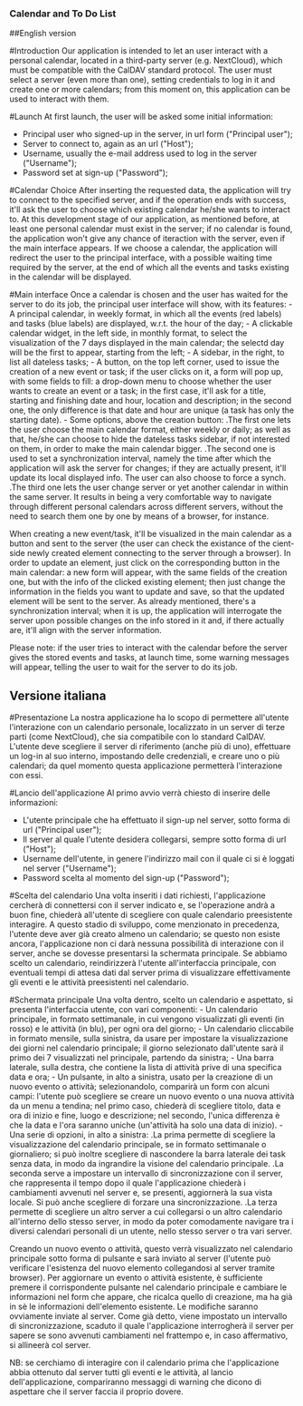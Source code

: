 ### Calendar and To Do List

##English version

#Introduction
Our application is intended to let an user interact with a personal calendar, located in a third-party server (e.g. NextCloud), which must be compatible with the CalDAV standard protocol. The user must select a server (even more than one), setting credentials to log in it and create one or more calendars; from this moment on, this application can be used to interact with them.

#Launch
At first launch, the user will be asked some initial information:
 - Principal user who signed-up in the server, in url form ("Principal user");
 - Server to connect to, again as an url ("Host");
 - Username, usually the e-mail address used to log in the server ("Username");
 - Password set at sign-up ("Password");

#Calendar Choice
After inserting the requested data, the application will try to connect to the specified server, and if the operation ends with success, it'll ask the user to choose which existing calendar he/she wants to interact to. At this development stage of our application, as mentioned before, at least one personal calendar must exist in the server; if no calendar is found, the application won't give any chance of iteraction with the server, even if the main interface appears. If we choose a calendar, the application will redirect the user to the principal interface, with a possible waiting time required by the server, at the end of which all the events and tasks existing in the calendar will be displayed.
 
#Main interface
Once a calendar is chosen and the user has waited for the server to do its job, the principal user interface will show, with its features:
	- A principal calendar, in weekly format, in which all the events (red labels) and tasks (blue labels) are displayed, w.r.t. the hour of the day;
	- A clickable calendar widget, in the left side, in monthly format, to select the visualization of the 7 days displayed in the main calendar; the selectd day will be the first to appear, starting from the left;
	- A sidebar, in the right, to list all dateless tasks;
	- A button, on the top left corner, used to issue the creation of a new event or task; if the user clicks on it, a form will pop up, with some fields to fill: a drop-down menu to choose whether the user wants to create an event or a task; in the first case, it'll ask for a title, starting and finishing date and hour, location and description; in the second one, the only difference is that date and hour are unique (a task has only the starting date).
	- Some options, above the creation button:
		.The first one lets the user choose the main calendar format, either weekly or daily; as well as that, he/she can choose to hide the dateless tasks sidebar, if not interested on them, in order to make the main calendar bigger.
		.The second one is used to set a synchronization interval, namely the time after which the application will ask the server for changes; if they are actually present, it'll update its local displayed info. The user can also choose to force a synch.
		.The third one lets the user change server or yet another calendar in within the same server. It results in being a very comfortable way to navigate through different personal calendars across different servers, without the need to search them one by one by means of a browser, for instance.
		
When creating a new event/task, it'll be visualized in the main calendar as a button and sent to the server (the user can check the existance of the cient-side newly created element connecting to the server through a browser). In order to update an element, just click on the corresponding button in the main calendar: a new form will appear, with the same fields of the creation one, but with the info of the clicked existing element; then just change the information in the fields you want to update and save, so that the updated element will be sent to the server.
As already mentioned, there's a synchronization interval; when it is up, the application will interrogate the server upon possible changes on the info stored in it and, if there actually are, it'll align with the server information.

Please note: if the user tries to interact with the calendar before the server gives the stored events and tasks, at launch time, some warning messages will appear, telling the user to wait for the server to do its job.

	 
 
## Versione italiana

#Presentazione
La nostra applicazione ha lo scopo di permettere all'utente l'interazione con un calendario personale, localizzato in un server di terze parti (come NextCloud), che sia compatibile con lo standard CalDAV. L'utente deve scegliere il server di riferimento (anche più di uno), effettuare un log-in al suo interno, impostando delle credenziali, e creare uno o più calendari; da quel momento questa applicazione permetterà l'interazione con essi.

#Lancio dell'applicazione
Al primo avvio verrà chiesto di inserire delle informazioni: 
 - L'utente principale che ha effettuato il sign-up nel server, sotto forma di url ("Principal user");
 - Il server al quale l'utente desidera collegarsi, sempre sotto forma di url ("Host");
 - Username dell'utente, in genere l'indirizzo mail con il quale ci si è loggati nel server ("Username");
 - Password scelta al momento del sign-up ("Password");

#Scelta del calendario
Una volta inseriti i dati richiesti, l'applicazione cercherà di connettersi con il server indicato e, se l'operazione andrà a buon fine, chiederà all'utente di scegliere con quale calendario preesistente interagire. A questo stadio di sviluppo, come menzionato in precedenza, l'utente deve aver già creato almeno un calendario; se questo non esiste ancora, l'applicazione non ci darà nessuna possibilità di interazione con il server, anche se dovesse presentarsi la schermata principale. Se abbiamo scelto un calendario, reindirizzerà l'utente all'interfaccia principale, con eventuali tempi di attesa dati dal server prima di visualizzare effettivamente gli eventi e le attività preesistenti nel calendario.

#Schermata principale
Una volta dentro, scelto un calendario e aspettato, si presenta l'interfaccia utente, con vari componenti:
	- Un calendario principale, in formato settimanale, in cui vengono visualizzati gli eventi (in rosso) e le attività (in blu), per ogni ora del giorno;
	- Un calendario cliccabile in formato mensile, sulla sinistra, da usare per impostare la visualizzazione dei giorni nel calendario principale; il giorno selezionato dall'utente sarà il primo dei 7 visualizzati nel principale, partendo da sinistra;
	- Una barra laterale, sulla destra, che contiene la lista di attività prive di una specifica data e ora;
	- Un pulsante, in alto a sinistra, usato per la creazione di un nuovo evento o attività; selezionandolo, comparirà un form con alcuni campi: l'utente può scegliere se creare un nuovo evento o una nuova attività da un menu a tendina; nel primo caso, chiederà di scegliere titolo, data e ora di inizio e fine, luogo e descrizione; nel secondo, l'unica differenza è che la data e l'ora saranno uniche (un'attività ha solo una data di inizio).
	- Una serie di opzioni, in alto a sinistra:
		.La prima permette di scegliere la visualizzazione del calendario principale, se in formato settimanale o giornaliero; si può inoltre scegliere di nascondere la barra laterale dei task senza data, in modo da ingrandire la visione del calendario principale.
		.La seconda serve a impostare un intervallo di sincronizzazione con il server, che rappresenta il tempo dopo il quale l'applicazione chiederà i cambiamenti avvenuti nel server e, se presenti, aggiornerà la sua vista locale. Si può anche scegliere di forzare una sincronizzazione.
		.La terza permette di scegliere un altro server a cui collegarsi o un altro calendario all'interno dello stesso server, in modo da poter comodamente navigare tra i diversi calendari personali di un utente, nello stesso server o tra vari server.

Creando un nuovo evento o attività, questo verrà visualizzato nel calendario principale sotto forma di pulsante e sarà inviato al server (l'utente può verificare l'esistenza del nuovo elemento collegandosi al server tramite browser). Per aggiornare un evento o attività esistente, è sufficiente premere il corrispondente pulsante nel calendario principale e cambiare le informazioni nel form che appare, che ricalca quello di creazione, ma ha già in sè le informazioni dell'elemento esistente. Le modifiche saranno ovviamente inviate al server.
Come già detto, viene impostato un intervallo di sincronizzazione, scaduto il quale l'applicazione interrogherà il server per sapere se sono avvenuti cambiamenti nel frattempo e, in caso affermativo, si allineerà col server.
 
NB: se cerchiamo di interagire con il calendario prima che l'applicazione abbia ottenuto dal server tutti gli eventi e le attività, al lancio dell'applicazione, compariranno messaggi di warning che dicono di aspettare che il server faccia il proprio dovere.
